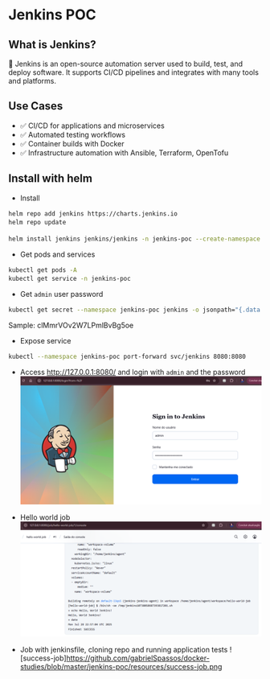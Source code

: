 # Jenkins POC

## What is Jenkins?

🔧 Jenkins is an open-source automation server used to build, test, and deploy software. It supports CI/CD pipelines and integrates with many tools and platforms.

## Use Cases
- ✅ CI/CD for applications and microservices
- ✅ Automated testing workflows
- ✅ Container builds with Docker
- ✅ Infrastructure automation with Ansible, Terraform, OpenTofu

## Install with helm

* Install
```bash
helm repo add jenkins https://charts.jenkins.io
helm repo update

helm install jenkins jenkins/jenkins -n jenkins-poc --create-namespace
```

* Get pods and services
```bash
kubectl get pods -A
kubectl get service -n jenkins-poc
```

* Get `admin` user password
```bash
kubectl get secret --namespace jenkins-poc jenkins -o jsonpath="{.data.jenkins-admin-password}" | base64 --decode
```
Sample: clMmrVOv2W7LPmlBvBg5oe

* Expose service
```bash
kubectl --namespace jenkins-poc port-forward svc/jenkins 8080:8080
```

* Access http://127.0.0.1:8080/ and login with `admin` and the password
![Login](https://github.com/gabrielSpassos/docker-studies/blob/master/jenkins-poc/resources/jenkins-login.png)

* Hello world job
![basic-job](https://github.com/gabrielSpassos/docker-studies/blob/master/jenkins-poc/resources/basic-job.png)

* Job with jenkinsfile, cloning repo and running application tests
![success-job]https://github.com/gabrielSpassos/docker-studies/blob/master/jenkins-poc/resources/success-job.png

